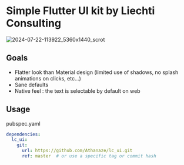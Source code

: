 # Simple Flutter UI kit by Liechti Consulting

![2024-07-22-113922_5360x1440_scrot](https://github.com/user-attachments/assets/4694d702-08b3-4564-b937-70c01a14b6fb)


## Goals

- Flatter look than Material design (limited use of shadows, no splash animations on clicks, etc...)
- Sane defaults
- Native feel : the text is selectable by default on web 

## Usage

pubspec.yaml

```yaml
dependencies:
  lc_ui:
    git:
      url: https://github.com/Athanaze/lc_ui.git
      ref: master  # or use a specific tag or commit hash
```
